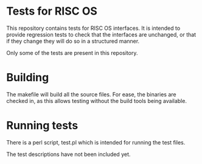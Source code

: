 # Tests for RISC OS

This repository contains tests for RISC OS interfaces. It is intended to
provide regression tests to check that the interfaces are unchanged, or
that if they change they will do so in a structured manner.

Only some of the tests are present in this repository.


# Building

The makefile will build all the source files.
For ease, the binaries are checked in, as this allows testing without the
build tools being available.


# Running tests

There is a perl script, test.pl which is intended for running the test
files.

The test descriptions have not been included yet.


